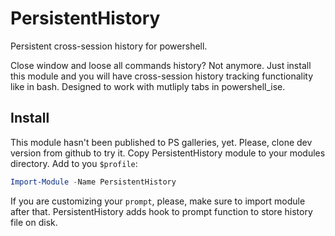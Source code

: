 PersistentHistory
======================
Persistent cross-session history for powershell.

Close window and loose all commands history? Not anymore. Just install this module and you will have 
cross-session history tracking functionality like in bash.
Designed to work with mutliply tabs in powershell_ise.

Install
----------------------
This module hasn't been published to PS galleries, yet. 
Please, clone dev version from github to try it.
Copy PersistentHistory module to your modules directory.
Add to you `$profile`:

```powershell
Import-Module -Name PersistentHistory
```

If you are customizing your `prompt`, please, make sure to import module after that.
PersistentHistory adds hook to prompt function to store history file on disk.
